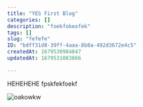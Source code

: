 ```yaml
---
title: "YES First Blog"
categories: []
description: "foekfokeofek"
tags: []
slug: "fefefe"
ID: "bdff31d8-39ff-4aaa-8b8a-492d3672e4c5"
createdAt: 1679530984847
updatedAt: 1679531083866

---
```

HEHEHEHE
fpskfekfoekf

![oakowkw](https://www.shutterstock.com/image-photo/tree-against-sky-on-tranquil-260nw-434350822.jpg)


